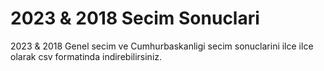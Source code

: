 # 2023 & 2018 Secim Sonuclari

2023 &amp; 2018 Genel secim ve Cumhurbaskanligi secim sonuclarini ilce ilce olarak csv formatinda indirebilirsiniz.
